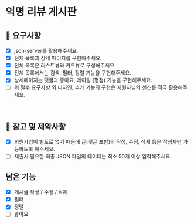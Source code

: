 # 익명 리뷰 게시판

## 📌 **요구사항**

- [x] json-server를 활용해주세요.
- [x] 전체 목록과 상세 페이지를 구현해주세요.
- [x] 전체 목록은 리스트뷰와 카드뷰로 구성해주세요.
- [x] 전체 목록에서는 검색, 필터, 정렬 기능을 구현해주세요.
- [x] 상세페이지는 댓글과 좋아요, 레이팅 (평점) 기능을 구현해주세요.
- [ ] 위 필수 요구사항 외 디자인, 추가 기능의 구현은 지원자님의 센스를 적극 활용해주세요.

<br />

## 📌 **참고 및 제약사항**

- [x] 회원가입이 별도로 없기 때문에 글(댓글 포함)의 작성, 수정, 삭제 등은 작성자만 가능하도록 해주세요.
- [ ] 제출시 필요한 최종 JSON 파일의 데이터는 최소 50개 이상 입력해주세요.

## 남은 기능

- [x] 게시글 작성 / 수정 / 삭제
- [x] 필터
- [x] 정렬
- [ ] 좋아요

